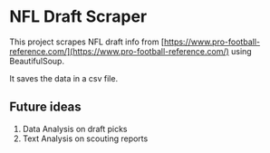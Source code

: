 # NFL Draft Scraper

This project scrapes NFL draft info from [https://www.pro-football-reference.com/](https://www.pro-football-reference.com/) using BeautifulSoup.

It saves the data in a csv file.

## Future ideas
1. Data Analysis on draft picks
2. Text Analysis on scouting reports
